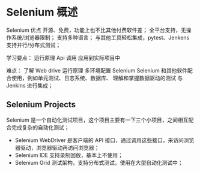 # Selenium 概述

Selenium 优点
开源、免费，功能上也不比其他付费软件差；
全平台支持，无操作系统/浏览器限制；
支持多种语言；
与其他工具轻松集成，pytest、Jenkens
支持并行/分布式测试；

学习要点：
运行原理
Api 调用
应用到实际项目中

难点：
了解 Web drive 运行原理
多环境配置 Selenium
Selenium 和其他软件配合使用，例如单元测试、日志系统、数据库、
理解和掌握数据驱动的测试
与 Jenkins 进行集成；

## Selenium Projects

Selenium 是一个自动化测试项目，这个项目主要有一下三个小项目，之间相互配合完成复杂的自动化测试；

- Selenium WebDriver
是客户端的 API 接口，通过调用这些接口，来访问浏览器驱动，浏览器驱动再访问浏览器；
- Selenium IDE
支持录制回放，基本上不使用；
- Selenium Grid
测试架构，支持分布式测试，使用在大型自动化测试中；
